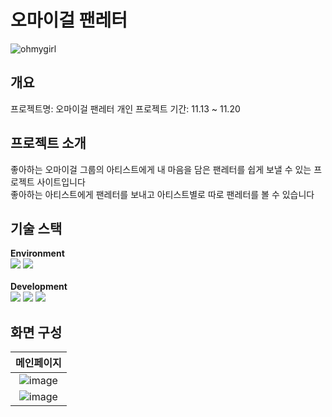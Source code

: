 # 오마이걸 팬레터 
![ohmygirl](https://github.com/BLACKPA1NT/NBC_fanletter/assets/127959356/c4db6d32-c4d7-41b5-a9e0-46aa99948257)

## 개요
프로젝트명: 오마이걸 팬레터
개인 프로젝트 기간: 11.13 ~ 11.20

## 프로젝트 소개
좋아하는 오마이걸 그룹의 아티스트에게 내 마음을 담은 팬레터를 쉽게 보낼 수 있는 프로젝트 사이트입니다 </br>
좋아하는 아티스트에게 팬레터를 보내고 아티스트별로 따로 팬레터를 볼 수 있습니다

## 기술 스택
**Environment** </br>
<img src="https://img.shields.io/badge/git-F05032?style=for-the-badge&logo=git&logoColor=white"> <img src="https://img.shields.io/badge/github-181717?style=for-the-badge&logo=github&logoColor=white"> </br>
</br>
**Development**</br>
<img src="https://img.shields.io/badge/html5-E34F26?style=for-the-badge&logo=html5&logoColor=white"> <img src="https://img.shields.io/badge/javascript-F7DF1E?style=for-the-badge&logo=javascript&logoColor=black"> <img src="https://img.shields.io/badge/react-61DAFB?style=for-the-badge&logo=react&logoColor=black">

## 화면 구성
|메인페이지|
|:---:|
|![image](https://github.com/BLACKPA1NT/NBC_fanletter/assets/127959356/8f54b947-be19-4c12-bcd0-07106de41402)
|![image](https://github.com/BLACKPA1NT/NBC_fanletter/assets/127959356/3e02e5dc-10f3-4713-bcee-40f9ac3c7994)
